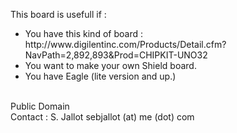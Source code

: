 This board is usefull if :
<ul>
<li>You have this kind of board : http://www.digilentinc.com/Products/Detail.cfm?NavPath=2,892,893&Prod=CHIPKIT-UNO32
<li>You want to make your own Shield board.
<li>You have Eagle (lite version and up.)
</ul>
<br/>
Public Domain
<br/>
Contact : S. Jallot sebjallot (at) me (dot) com

